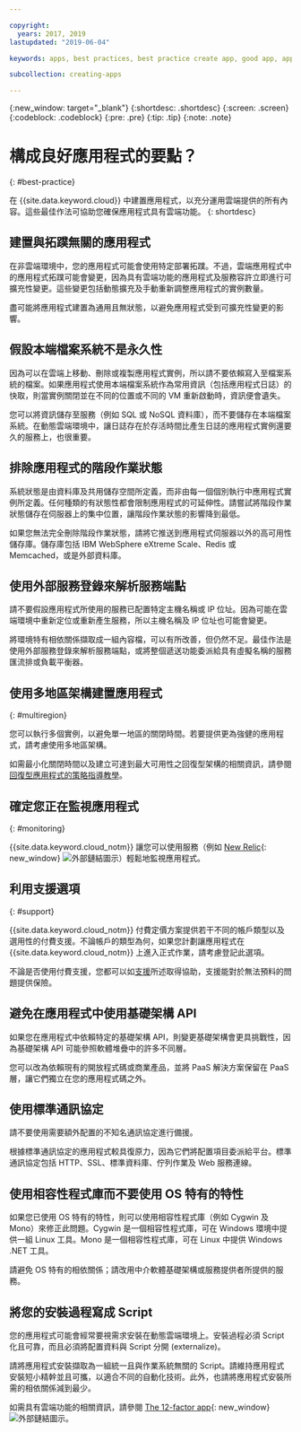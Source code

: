 ```yaml
---

copyright:
  years: 2017, 2019
lastupdated: "2019-06-04"

keywords: apps, best practices, best practice create app, good app, app general, common practice, cloud app help

subcollection: creating-apps

---
```


{:new_window: target="_blank"}
{:shortdesc: .shortdesc}
{:screen: .screen}
{:codeblock: .codeblock}
{:pre: .pre}
{:tip: .tip}
{:note: .note}

# 構成良好應用程式的要點？
{: #best-practice}

在 {{site.data.keyword.cloud}} 中建置應用程式，以充分運用雲端提供的所有內容。這些最佳作法可協助您確保應用程式具有雲端功能。
{: shortdesc}

## 建置與拓蹼無關的應用程式

在非雲端環境中，您的應用程式可能會使用特定部署拓蹼。不過，雲端應用程式中的應用程式拓蹼可能會變更，因為具有雲端功能的應用程式及服務容許立即進行可擴充性變更。這些變更包括動態擴充及手動重新調整應用程式的實例數量。

盡可能將應用程式建置為通用且無狀態，以避免應用程式受到可擴充性變更的影響。

## 假設本端檔案系統不是永久性

因為可以在雲端上移動、刪除或複製應用程式實例，所以請不要依賴寫入至檔案系統的檔案。如果應用程式使用本端檔案系統作為常用資訊（包括應用程式日誌）的快取，則當實例關閉並在不同的位置或不同的 VM 重新啟動時，資訊便會遺失。

您可以將資訊儲存至服務（例如 SQL 或 NoSQL 資料庫），而不要儲存在本端檔案系統。在動態雲端環境中，讓日誌存在於存活時間比產生日誌的應用程式實例還要久的服務上，也很重要。

## 排除應用程式的階段作業狀態

系統狀態是由資料庫及共用儲存空間所定義，而非由每一個個別執行中應用程式實例所定義。任何種類的有狀態性都會限制應用程式的可延伸性。請嘗試將階段作業狀態儲存在伺服器上的集中位置，讓階段作業狀態的影響降到最低。

如果您無法完全刪除階段作業狀態，請將它推送到應用程式伺服器以外的高可用性儲存庫。儲存庫包括 IBM WebSphere eXtreme Scale、Redis 或 Memcached，或是外部資料庫。

## 使用外部服務登錄來解析服務端點

請不要假設應用程式所使用的服務已配置特定主機名稱或 IP 位址。因為可能在雲端環境中重新定位或重新產生服務，所以主機名稱及 IP 位址也可能會變更。

將環境特有相依關係擷取成一組內容檔，可以有所改善，但仍然不足。最佳作法是使用外部服務登錄來解析服務端點，或將整個遞送功能委派給具有虛擬名稱的服務匯流排或負載平衡器。

## 使用多地區架構建置應用程式
{: #multiregion}

您可以執行多個實例，以避免單一地區的關閉時間。若要提供更為強健的應用程式，請考慮使用多地區架構。

如需最小化關閉時間以及建立可達到最大可用性之回復型架構的相關資訊，請參閱[回復型應用程式的策略指導教學](/docs/tutorials?topic=solution-tutorials-strategies-for-resilient-applications)。

## 確定您正在監視應用程式
{: #monitoring}

{{site.data.keyword.cloud_notm}} 讓您可以使用服務（例如 [New Relic](https://newrelic.com/){: new_window} ![外部鏈結圖示](../icons/launch-glyph.svg "外部鏈結圖示")）輕鬆地監視應用程式。

## 利用支援選項
{: #support}

{{site.data.keyword.cloud_notm}} 付費定價方案提供若干不同的帳戶類型以及選用性的付費支援。不論帳戶的類型為何，如果您計劃讓應用程式在 {{site.data.keyword.cloud_notm}} 上進入正式作業，請考慮登記此選項。

不論是否使用付費支援，您都可以如[支援](/docs/get-support?topic=get-support-getting-customer-support)所述取得協助，支援能對於無法預料的問題提供保險。

## 避免在應用程式中使用基礎架構 API

如果您在應用程式中依賴特定的基礎架構 API，則變更基礎架構會更具挑戰性，因為基礎架構 API 可能參照軟體堆疊中的許多不同層。

您可以改為依賴現有的開放程式碼或商業產品，並將 PaaS 解決方案保留在 PaaS 層，讓它們獨立在您的應用程式碼之外。

## 使用標準通訊協定

請不要使用需要額外配置的不知名通訊協定進行備援。

根據標準通訊協定的應用程式較具復原力，因為它們將配置項目委派給平台。標準通訊協定包括 HTTP、SSL、標準資料庫、佇列作業及 Web 服務連線。

## 使用相容性程式庫而不要使用 OS 特有的特性

如果您已使用 OS 特有的特性，則可以使用相容性程式庫（例如 Cygwin 及 Mono）來修正此問題。Cygwin 是一個相容性程式庫，可在 Windows 環境中提供一組 Linux 工具。Mono 是一個相容性程式庫，可在 Linux 中提供 Windows .NET 工具。

請避免 OS 特有的相依關係；請改用中介軟體基礎架構或服務提供者所提供的服務。

## 將您的安裝過程寫成 Script

您的應用程式可能會經常要視需求安裝在動態雲端環境上。安裝過程必須 Script 化且可靠，而且必須將配置資料與 Script 分開 (externalize)。

請將應用程式安裝擷取為一組統一且與作業系統無關的 Script。請維持應用程式安裝短小精幹並且可攜，以適合不同的自動化技術。此外，也請將應用程式安裝所需的相依關係減到最少。

如需具有雲端功能的相關資訊，請參閱 [The 12-factor app](https://12factor.net/){: new_window} ![外部鏈結圖示](../icons/launch-glyph.svg "外部鏈結圖示")。


